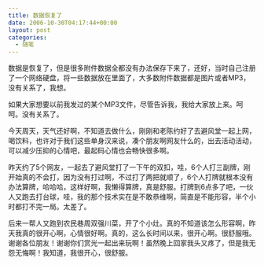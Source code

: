 ```yaml
---
title: 数据恢复了
date: 2006-10-30T04:17:44+00:00
layout: post
categories:
  - 随笔
---
```


数据是恢复了，但是很多附件数据全都没有办法保存下来了，还好，当时自己注册了一个网络硬盘，将一些数据放在里面了，大多数附件数据都是图片或者MP3，没有关系了，我想。

如果大家想要以前我发过的某个MP3文件，尽管告诉我，我给大家放上来。呵呵。没有关系了。

今天周天，天气还好啊，不知道去做什么，刚刚和老陈约好了去避风堂一起上网，喝饮料，也许对于我们这些单身汉来说，凑个朋友啊网友什么的，出去活动活动，可以减少压抑的心情吧，最起码心情也会畅快很多啊。

昨天约了5个网友，一起去了避风堂打了一下午的双扣，哇，6个人打三副牌，刚开始真的不会打，因为没有打过啊，不过打了两把就顺了，6个人打牌就根本没有办法算牌，哈哈哈，这样好啊，我懒得算牌，真是舒服。打牌到6点多了吧，一伙人又跑去打台球，哇，我的那个技术实在是不敢恭维啊，简直是不能形容，半个小时都打不完一局。太差了。

后来一帮人又跑到农民巷周双强川菜，开了个小灶。真的不知道该怎么形容啊，昨天我真的很开心啊，心情很好啊。真的，这么长时间以来，很开心啊。很舒服哦。谢谢各位朋友！谢谢你们赏光一起出来玩啊！虽然晚上回家我头又疼了，但是我无怨无悔啊！我知道，我很开心，很舒服。